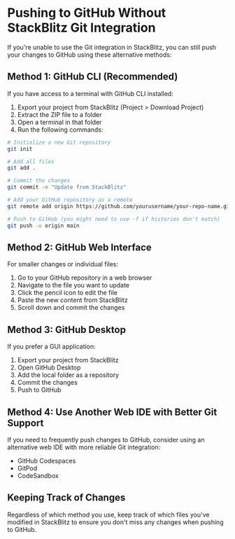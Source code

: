 # Pushing to GitHub Without StackBlitz Git Integration

If you're unable to use the Git integration in StackBlitz, you can still push your changes to GitHub using these alternative methods:

## Method 1: GitHub CLI (Recommended)

If you have access to a terminal with GitHub CLI installed:

1. Export your project from StackBlitz (Project > Download Project)
2. Extract the ZIP file to a folder
3. Open a terminal in that folder
4. Run the following commands:

```bash
# Initialize a new Git repository
git init

# Add all files
git add .

# Commit the changes
git commit -m "Update from StackBlitz"

# Add your GitHub repository as a remote
git remote add origin https://github.com/yourusername/your-repo-name.git

# Push to GitHub (you might need to use -f if histories don't match)
git push -u origin main
```

## Method 2: GitHub Web Interface

For smaller changes or individual files:

1. Go to your GitHub repository in a web browser
2. Navigate to the file you want to update
3. Click the pencil icon to edit the file
4. Paste the new content from StackBlitz
5. Scroll down and commit the changes

## Method 3: GitHub Desktop

If you prefer a GUI application:

1. Export your project from StackBlitz
2. Open GitHub Desktop
3. Add the local folder as a repository
4. Commit the changes
5. Push to GitHub

## Method 4: Use Another Web IDE with Better Git Support

If you need to frequently push changes to GitHub, consider using an alternative web IDE with more reliable Git integration:

- GitHub Codespaces
- GitPod
- CodeSandbox

## Keeping Track of Changes

Regardless of which method you use, keep track of which files you've modified in StackBlitz to ensure you don't miss any changes when pushing to GitHub.